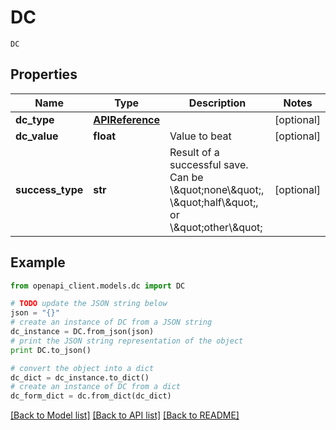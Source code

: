 # DC

`DC` 

## Properties
Name | Type | Description | Notes
------------ | ------------- | ------------- | -------------
**dc_type** | [**APIReference**](APIReference.md) |  | [optional] 
**dc_value** | **float** | Value to beat | [optional] 
**success_type** | **str** | Result of a successful save. Can be \\\&quot;none\\\&quot;, \\\&quot;half\\\&quot;, or \\\&quot;other\\\&quot; | [optional] 

## Example

```python
from openapi_client.models.dc import DC

# TODO update the JSON string below
json = "{}"
# create an instance of DC from a JSON string
dc_instance = DC.from_json(json)
# print the JSON string representation of the object
print DC.to_json()

# convert the object into a dict
dc_dict = dc_instance.to_dict()
# create an instance of DC from a dict
dc_form_dict = dc.from_dict(dc_dict)
```
[[Back to Model list]](../README.md#documentation-for-models) [[Back to API list]](../README.md#documentation-for-api-endpoints) [[Back to README]](../README.md)


